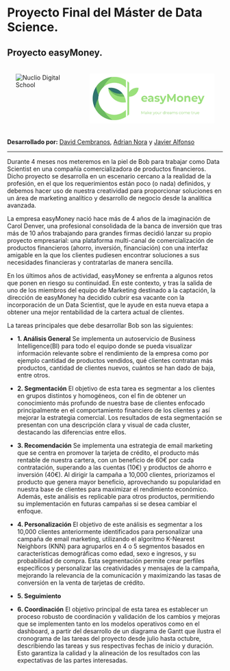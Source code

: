                                                                  

# Proyecto Final del Máster de Data Science. 
## Proyecto easyMoney.


<div style="display: flex; justify-content: center;">
    <img src="https://nuclio.school/wp-content/uploads/2019/10/nucleoDS-newBlack.png" alt="Nuclio Digital School" style="width: 400px; height: 116px; margin: 20px;" /><img src="LOGO_EasyMoney.jpg" style="width: 400px; height: 116px; margin: 20px;" />
</div>


**Desarrollado por:** [David Cembranos](https://github.com/carlonsk), [Adrian Nora](https://github.com/Harry3lsucio) y [Javier Alfonso](https://github.com/jascicz)

------

Durante 4 meses nos meteremos en la piel de Bob para trabajar como Data Scientist en una compañía comercializadora de productos financieros. Dicho proyecto se desarrolla en un escenario cercano a la realidad de la profesión, en el que los requerimientos están poco (o nada) definidos, y debemos hacer uso de nuestra creatividad para proporcionar soluciones en un área de marketing analítico y desarrollo de negocio desde la analítica avanzada.

La empresa easyMoney nació hace más de 4 años de la imaginación de Carol Denver, una profesional consolidada de la banca de inversión que tras más de 10 años trabajando para grandes firmas decidió lanzar su propio proyecto empresarial: una plataforma multi-canal de comercialización de productos financieros (ahorro, inversión, financiación) con una interfaz amigable en la que los clientes pudiesen encontrar soluciones a sus necesidades financieras y contratarlas de manera sencilla. 

En los últimos años de actividad, easyMoney se enfrenta a algunos retos que ponen en riesgo su continuidad. En este contexto, y tras la salida de uno de los miembros del equipo de Marketing destinado a la captación, la dirección de easyMoney ha decidido cubrir esa vacante con la incorporación de un Data Scientist, que le ayude en esta nueva etapa a obtener una mejor rentabilidad de la cartera actual de clientes.

La tareas principales que debe desarrollar Bob son las siguientes:

- **1. Análisis General** Se implementa un autoservicio de Business Intelligence(BI) para todo el equipo donde se pueda visualizar información relevante sobre el rendimiento de la empresa como por ejemplo cantidad de productos vendidos, qué clientes contratan más productos, cantidad de clientes nuevos, cuántos se han dado de baja, entre otros.

- **2. Segmentación** El objetivo de esta tarea es segmentar a los clientes en grupos distintos y homogéneos, con el fin de obtener un conocimiento más profundo de nuestra base de clientes enfocado principalmente en el comportamiento financiero de los clientes y así mejorar la estrategia comercial. Los resultados de esta segmentación se presentan con una descripción clara y visual de cada cluster, destacando las diferencias entre ellos.

- **3. Recomendación** Se implementa una estrategia de email marketing que se centra en promover la tarjeta de crédito, el producto más rentable de nuestra cartera, con un beneficio de 60€ por cada contratación, superando a las cuentas (10€) y productos de ahorro e inversión (40€). Al dirigir la campaña a 10,000 clientes, priorizamos el producto que genera mayor beneficio, aprovechando su popularidad en nuestra base de clientes para maximizar el rendimiento económico. Además, este análisis es replicable para otros productos, permitiendo su implementación en futuras campañas si se desea cambiar el enfoque.

- **4. Personalización** El objetivo de este análisis es segmentar a los 10,000 clientes anteriormente identificados para personalizar una campaña de email marketing, utilizando el algoritmo K-Nearest Neighbors (KNN) para agruparlos en 4 o 5 segmentos basados en características demográficas como edad, sexo e ingresos, y su probabilidad de compra. Esta segmentación permite crear perfiles específicos y personalizar las creatividades y mensajes de la campaña, mejorando la relevancia de la comunicación y maximizando las tasas de conversión en la venta de tarjetas de crédito.

- **5. Seguimiento**

- **6. Coordinación** El objetivo principal de esta tarea es establecer un proceso robusto de coordinación y validación de los cambios y mejoras que se implementen tanto en los modelos operativos como en el dashboard, a partir del desarrollo de un diagrama de Gantt que ilustra el cronograma de las tareas del proyecto desde julio hasta octubre, describiendo las tareas y sus respectivas fechas de inicio y duración. Esto garantiza la calidad y la alineación de los resultados con las expectativas de las partes interesadas.
